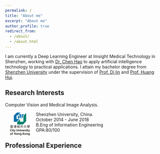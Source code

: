 ```yaml
---
permalink: /
title: "About me"
excerpt: "About me"
author_profile: true
redirect_from:
  - /about/
  - /about.html
---
```

I am currently a Deep Learning Engineer at Imsight Medical Technology in Shenzhen, working with [Dr. Chen Hao](http://appsrv.cse.cuhk.edu.hk/~hchen/) to apply artificial intelligence technology to practical applications.
I attain my bachelor degree from [Shenzhen University](https://www.szu.edu.cn/) under the supervision of [Prof. Di lin](http://vcc.szu.edu.cn/Di_Lin/) and [Prof. Huang Hui](http://vcc.szu.edu.cn/~huihuang).

## Research Interests
Computer Vision and Medical Image Analysis.

<!-- <h2 id="Education-Experience">Education Experience</h2>
<dl><dt><img align="left" width="90" height="90" hspace="10" src="../images/cityu.jpg"><dt>
<dt> Shenzhen University, China.</dt>
<dd><strong>October 2014 - June 2018</dd><dd><a>B.Eng in information engineering </a></dd> -->

<dl><dt><img align="left" width="80" height="80" hspace="10" src="../images/cityu.jpg"><dt>
<dt> Shenzhen University, China.</dt>
<dd>October 2014 - June 2018</dd>
<dd>B.Eng of Information Engineering</dd>
<dd>GPA:80/100</dd>

<h2 id="professional-experience">Professional Experience</h2>
